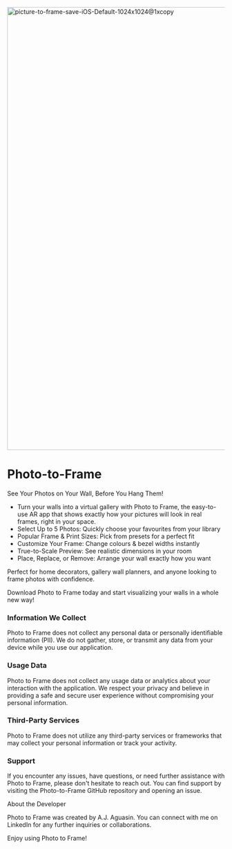 
<img width="1024" height="1024" alt="picture-to-frame-save-iOS-Default-1024x1024@1xcopy" src="https://github.com/user-attachments/assets/754106cb-d7d4-4392-ae31-a8d1e73667cb" />

# Photo-to-Frame

See Your Photos on Your Wall, Before You Hang Them!

- Turn your walls into a virtual gallery with Photo to Frame, the easy-to-use AR app that shows exactly how your pictures will look in real frames, right in your space.
- Select Up to 5 Photos: Quickly choose your favourites from your library
- Popular Frame & Print Sizes: Pick from presets for a perfect fit
- Customize Your Frame: Change colours & bezel widths instantly
- True-to-Scale Preview: See realistic dimensions in your room
- Place, Replace, or Remove: Arrange your wall exactly how you want

Perfect for home decorators, gallery wall planners, and anyone looking to frame photos with confidence.

Download Photo to Frame today and start visualizing your walls in a whole new way!

### Information We Collect

Photo to Frame does not collect any personal data or personally identifiable information (PII). We do not gather, store, or transmit any data from your device while you use our application.

### Usage Data

Photo to Frame does not collect any usage data or analytics about your interaction with the application. We respect your privacy and believe in providing a safe and secure user experience without compromising your personal information.

### Third-Party Services

Photo to Frame does not utilize any third-party services or frameworks that may collect your personal information or track your activity.

### Support

If you encounter any issues, have questions, or need further assistance with Photo to Frame, please don't hesitate to reach out. You can find support by visiting the Photo-to-Frame GitHub repository and opening an issue.

About the Developer

Photo to Frame was created by A.J. Aguasin. You can connect with me on LinkedIn for any further inquiries or collaborations.

Enjoy using Photo to Frame!
